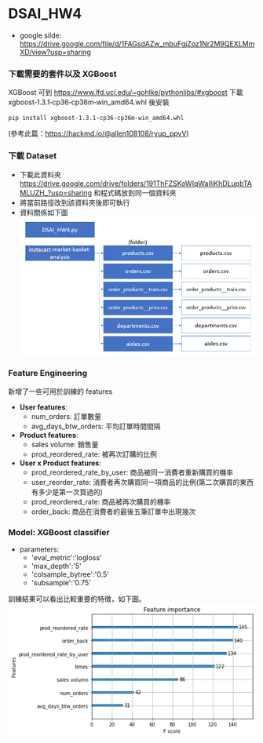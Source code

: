 # DSAI_HW4

- google silde: https://drive.google.com/file/d/1FAGsdAZw_mbuFgjZoz1Nr2M9QEXLMmXD/view?usp=sharing

### 下載需要的套件以及 XGBoost
XGBoost 可到 https://www.lfd.uci.edu/~gohlke/pythonlibs/#xgboost 下載 xgboost‑1.3.1‑cp36‑cp36m‑win_amd64.whl 後安裝

```
pip install xgboost‑1.3.1‑cp36‑cp36m‑win_amd64.whl
```
(參考此篇：https://hackmd.io/@allen108108/ryup_ppvV)


### 下載 Dataset
- 下載此資料夾 https://drive.google.com/drive/folders/191ThFZSKoWIqWaIIiKhDLupbTAMLUZH_?usp=sharing 和程式碼放到同一個資料夾
- 將當前路徑改到該資料夾後即可執行
- 資料關係如下圖
![image](https://github.com/P76094046/DSAI_HW4/blob/main/images/%E6%93%B7%E5%8F%96.PNG)

### Feature Engineering
新增了一些可用於訓練的 features
- **User features**: 
  - num_orders: 訂單數量
  - avg_days_btw_orders: 平均訂單時間間隔
- **Product features**:
  -  sales volume: 銷售量
  - prod_reordered_rate: 被再次訂購的比例
- **User x Product features**:
  - prod_reordered_rate_by_user: 商品被同一消費者重新購買的機率
  - user_reorder_rate: 消費者再次購買同一項商品的比例(第二次購買的東西有多少是第一次買過的)
  - prod_reordered_rate: 商品被再次購買的機率
  - order_back: 商品在消費者的最後五筆訂單中出現幾次

### Model: XGBoost classifier
- parameters:
  - 'eval_metric':'logloss'
  - 'max_depth':'5'
  - 'colsample_bytree':'0.5'
  - 'subsample':'0.75'  
 
訓練結果可以看出比較重要的特徵，如下圖。  
![image](https://github.com/P76094046/DSAI_HW4/blob/main/images/%E4%B8%8B%E8%BC%89.png)



